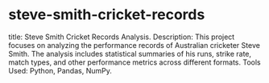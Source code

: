 # steve-smith-cricket-records
title: 
    Steve Smith Cricket Records Analysis.
Description: 
    This project focuses on analyzing the performance records of Australian cricketer Steve Smith. The analysis includes statistical summaries of his runs, strike rate, match types, and other performance metrics across different formats.
Tools Used:
    Python, Pandas, NumPy.
